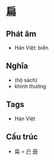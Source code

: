 # 扁

## Phát âm
* Hán Việt: biển

## Nghĩa
* (hộ sách)
* khinh thường

## Tags
* Hán Việt

## Cấu trúc
* 扁 = [户](户.md) [冊](冊.md)

<script>window.HANZI_FIELD='扁';</script>